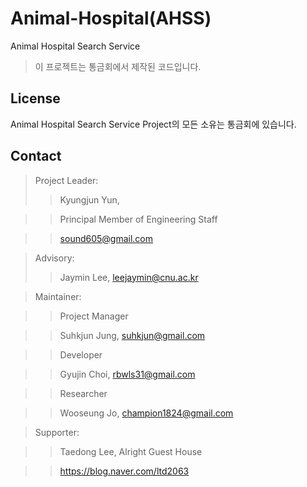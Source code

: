 # Animal-Hospital(AHSS)
Animal Hospital Search Service 

> 이 프로젝트는 통금회에서 제작된 코드입니다.

## License

Animal Hospital Search Service Project의 모든 소유는 통금회에 있습니다.

## Contact ##

> Project Leader:
>> Kyungjun Yun,

>> Principal Member of Engineering Staff

>> sound605@gmail.com

> Advisory:
>> Jaymin Lee, leejaymin@cnu.ac.kr

> Maintainer:

>> Project Manager

>> Suhkjun Jung, suhkjun@gmail.com

>> Developer

>> Gyujin Choi, rbwls31@gmail.com

>> Researcher

>> Wooseung Jo, champion1824@gmail.com

> Supporter:

>> Taedong Lee, Alright Guest House

>> https://blog.naver.com/ltd2063
